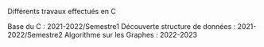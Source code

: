 Différents travaux effectués en C 

Base du C : 2021-2022/Semestre1
Découverte structure de données : 2021-2022/Semestre2
Algorithme sur les Graphes : 2022-2023
